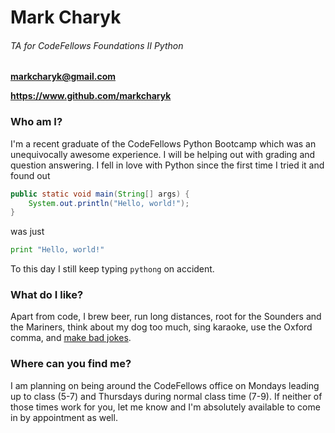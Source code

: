 Mark Charyk
======
###### TA for CodeFellows Foundations II Python
__[markcharyk@gmail.com](mailto:markcharyk@gmail.com)__

**https://www.github.com/markcharyk**

### Who am I?
I'm a recent graduate of the CodeFellows Python Bootcamp which was an unequivocally awesome experience. I will be helping out with grading and question answering. I fell in love with Python since the first time I tried it and found out
```java
public static void main(String[] args) {
    System.out.println("Hello, world!");
}
```
was just
```python
print "Hello, world!"
```

To this day I still keep typing `pythong` on accident.

### What do I like?
Apart from code, I brew beer, run long distances, root for the Sounders and the Mariners, think about my dog too much, sing karaoke, use the Oxford comma, and [make bad jokes](https://www.twitter.com/markcharyk "My Twitter").

### Where can you find me?
I am planning on being around the CodeFellows office on Mondays leading up to class (5-7) and Thursdays during normal class time (7-9). 
If neither of those times work for you, let me know and I'm absolutely available to come in by appointment as well.